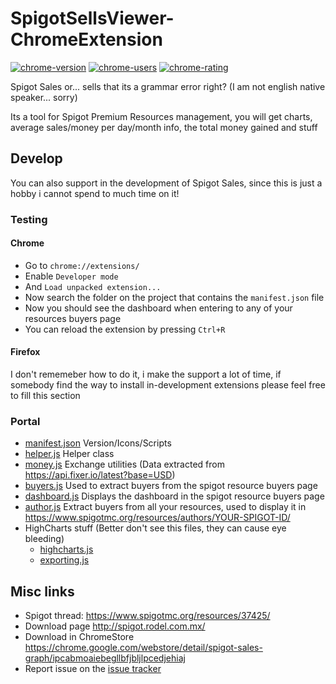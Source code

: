 # SpigotSellsViewer-ChromeExtension

[![chrome-version](https://img.shields.io/chrome-web-store/v/ipcabmoaiebegllbfjbljlpcedjehiaj.svg)](https://chrome.google.com/webstore/detail/spigot-sales-graph/ipcabmoaiebegllbfjbljlpcedjehiaj)
[![chrome-users](https://img.shields.io/chrome-web-store/users/ipcabmoaiebegllbfjbljlpcedjehiaj.svg)](https://chrome.google.com/webstore/detail/spigot-sales-graph/ipcabmoaiebegllbfjbljlpcedjehiaj)
[![chrome-rating](https://img.shields.io/chrome-web-store/rating/ipcabmoaiebegllbfjbljlpcedjehiaj.svg)](https://chrome.google.com/webstore/detail/spigot-sales-graph/ipcabmoaiebegllbfjbljlpcedjehiaj)

Spigot Sales or... sells that its a grammar error right? (I am not english native speaker... sorry)

Its a tool for Spigot Premium Resources management, you will get charts, average sales/money per day/month info, the total money gained and stuff

## Develop

You can also support in the development of Spigot Sales, since this is just a hobby i cannot spend to much time on it!

### Testing

#### Chrome

+ Go to `chrome://extensions/`
+ Enable `Developer mode`
+ And `Load unpacked extension...`
+ Now search the folder on the project that contains the `manifest.json` file
+ Now you should see the dashboard when entering to any of your resources buyers page
+ You can reload the extension by pressing `Ctrl+R`


#### Firefox

I don't rememeber how to do it, i make the support a lot of time, if somebody find the way to install in-development extensions please feel free to fill this section

### Portal

+ [manifest.json](https://github.com/rodel77/SpigotSellsViewer-ChromeExtension/blob/master/manifest.json) Version/Icons/Scripts
+ [helper.js](https://github.com/rodel77/SpigotSellsViewer-ChromeExtension/blob/master/helper.js) Helper class
+ [money.js](https://github.com/rodel77/SpigotSellsViewer-ChromeExtension/blob/master/money.js) Exchange utilities (Data extracted from https://api.fixer.io/latest?base=USD)
+ [buyers.js](https://github.com/rodel77/SpigotSellsViewer-ChromeExtension/blob/master/buyers.js) Used to extract buyers from the spigot resource buyers page
+ [dashboard.js](https://github.com/rodel77/SpigotSellsViewer-ChromeExtension/blob/master/dashboard.js) Displays the dashboard in the spigot resource buyers page
+ [author.js](https://github.com/rodel77/SpigotSellsViewer-ChromeExtension/blob/master/author.js) Extract buyers from all your resources, used to display it in https://www.spigotmc.org/resources/authors/YOUR-SPIGOT-ID/
+ HighCharts stuff (Better don't see this files, they can cause eye bleeding)
    + [highcharts.js](https://github.com/rodel77/SpigotSellsViewer-ChromeExtension/blob/master/highcharts.js)
    + [exporting.js](https://github.com/rodel77/SpigotSellsViewer-ChromeExtension/blob/master/exporting.js)

## Misc links

+ Spigot thread: https://www.spigotmc.org/resources/37425/
+ Download page http://spigot.rodel.com.mx/
+ Download in ChromeStore https://chrome.google.com/webstore/detail/spigot-sales-graph/ipcabmoaiebegllbfjbljlpcedjehiaj
+ Report issue on the [issue tracker](https://github.com/rodel77/SpigotSellsViewer-ChromeExtension/issues)
